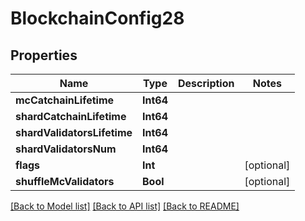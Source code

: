 # BlockchainConfig28

## Properties
Name | Type | Description | Notes
------------ | ------------- | ------------- | -------------
**mcCatchainLifetime** | **Int64** |  | 
**shardCatchainLifetime** | **Int64** |  | 
**shardValidatorsLifetime** | **Int64** |  | 
**shardValidatorsNum** | **Int64** |  | 
**flags** | **Int** |  | [optional] 
**shuffleMcValidators** | **Bool** |  | [optional] 

[[Back to Model list]](../README.md#documentation-for-models) [[Back to API list]](../README.md#documentation-for-api-endpoints) [[Back to README]](../README.md)


